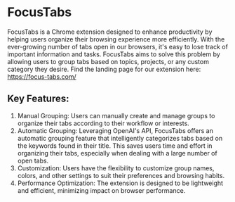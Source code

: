 # FocusTabs

FocusTabs is a Chrome extension designed to enhance productivity by helping users organize their browsing experience more efficiently. With the ever-growing number of tabs open in our browsers, it's easy to lose track of important information and tasks. FocusTabs aims to solve this problem by allowing users to group tabs based on topics, projects, or any custom category they desire. Find the landing page for our extension here: https://focus-tabs.com/

## Key Features:
1. Manual Grouping: Users can manually create and manage groups to organize their tabs according to their workflow or interests.
2. Automatic Grouping: Leveraging OpenAI's API, FocusTabs offers an automatic grouping feature that intelligently categorizes tabs based on the keywords found in their title. This saves users time and effort in organizing their tabs, especially when dealing with a large number of open tabs.
3. Customization: Users have the flexibility to customize group names, colors, and other settings to suit their preferences and browsing habits.
4. Performance Optimization: The extension is designed to be lightweight and efficient, minimizing impact on browser performance.
